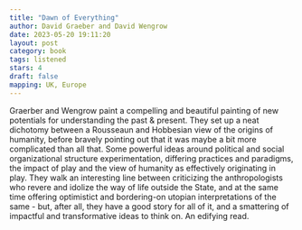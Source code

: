 ```yaml
---
title: "Dawn of Everything"
author: David Graeber and David Wengrow
date: 2023-05-20 19:11:20
layout: post
category: book
tags: listened
stars: 4
draft: false
mapping: UK, Europe
---
```


Graerber and Wengrow paint a compelling and beautiful painting of new potentials for understanding the past & present. They set up a neat dichotomy between a Rousseaun and Hobbesian view of the origins of humanity, before bravely pointing out that it was maybe a bit more complicated than all that. Some powerful ideas around political and social organizational structure experimentation, differing practices and paradigms, the impact of play and the view of humanity as effectively originating in play. They walk an interesting line between criticizing the anthropologists who revere and idolize the way of life outside the State, and at the same time offering optimistict and bordering-on utopian interpretations of the same - but, after all, they have a good story for all of it, and a smattering of impactful and transformative ideas to think on. An edifying read.
